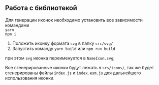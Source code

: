 ## Работа с библиотекой

Для генерации иконок необходимо установить все зависимости командами<br/>
`yarn`<br/> 
`npm i`

1) Положить иконку формата `svg` в папку `src/svg/`
2) Запустить команду `yarn build` или `npm run build`

при этом `svg` иконка переименуется в `NameIcon.svg`;

Все сгенерированные иконки будут лежать в `srs/icons/`, так же будет сгенерированы файлы `index.js` и `index.esm.js` для дальнейшего использования иконки.